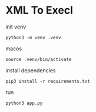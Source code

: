 # XML To Execl

init venv
```
python3 -m venv .venv
```

macos
```
source .venv/bin/activate
```

install dependencies
```
pip3 install -r requirements.txt
```

run
```
python3 app.py
```

